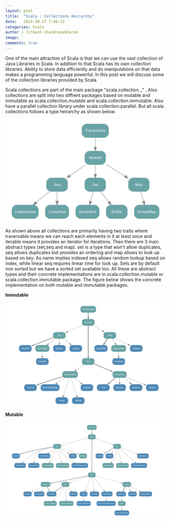 ```yaml
---
layout: post
title:  "Scala : Collections Heirarchy"
date:   2015-10-27 7:40:22
categories: Scala
author : Jithesh Chandrasekharan
image: 
comments: true
---
```


One of the main attraction of Scala is that we can use the vast collection of Java Libraries in Scala. In addition to that Scala has its own collection libraries. Ability to store data efficiently and do manipulations on that data makes a programming language powerful. In this post we will discuss some of the collection libraries provided by Scala.

Scala collections are part of the main package "scala.collection._" . Also collections are split into two diffrent packages based on mutable and immutable as scala.collection.mutable and scala.collection.immutable. Also have a parallel collection library under scala.collection.parallel. But all scala collections follows a type heirarchy as shown below.

![Scala Type Heirarchy](/img/scala_col.png)

As shown above all collections are primarily having two traits where traversable means we can reach each elements in it at least once and iterable means it provides an iterator for iterations. Then there are 3 main abstract types (set,seq and map). set is a type that won't allow duplicates, seq allows duplicates but provides an ordering and map allows to look up based on key. As name implies indexed seq allows random lookup based on index, while linear seq requires linear time for look up.  Sets are by default non sorted but we have a sorted set available too. All these are abstract types and their concrete implementations are in scala.collection.mutable or scala.collection.immutable package. The figure below shows the concrete implementation on both mutable and immutable packages.

**Immutable**

![Scala Type Heirarchy](/img/immutable.png)

**Mutable**

![Scala Type Heirarchy](/img/mutable.png)





